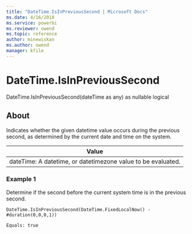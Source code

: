 ```yaml
---
title: "DateTime.IsInPreviousSecond | Microsoft Docs"
ms.date: 4/16/2018
ms.service: powerbi
ms.reviewer: owend
ms.topic: reference
author: minewiskan
ms.author: owend
manager: kfile
---
```

# DateTime.IsInPreviousSecond
DateTime.IsInPreviousSecond(dateTime as any) as nullable logical  
  
## About  
Indicates whether the given datetime value occurs during the previous second, as determined by the current date and time on the system.  
  
|Value|  
|---------|  
|dateTime: A datetime, or datetimezone value to be evaluated.|  
  
### Example 1  
Determine if the second before the current system time is in the previous second.  
  
```  
DateTime.IsInPreviousSecond(DateTime.FixedLocalNow() - #duration(0,0,0,1))  
```  
  
```  
Equals: true  
```  
